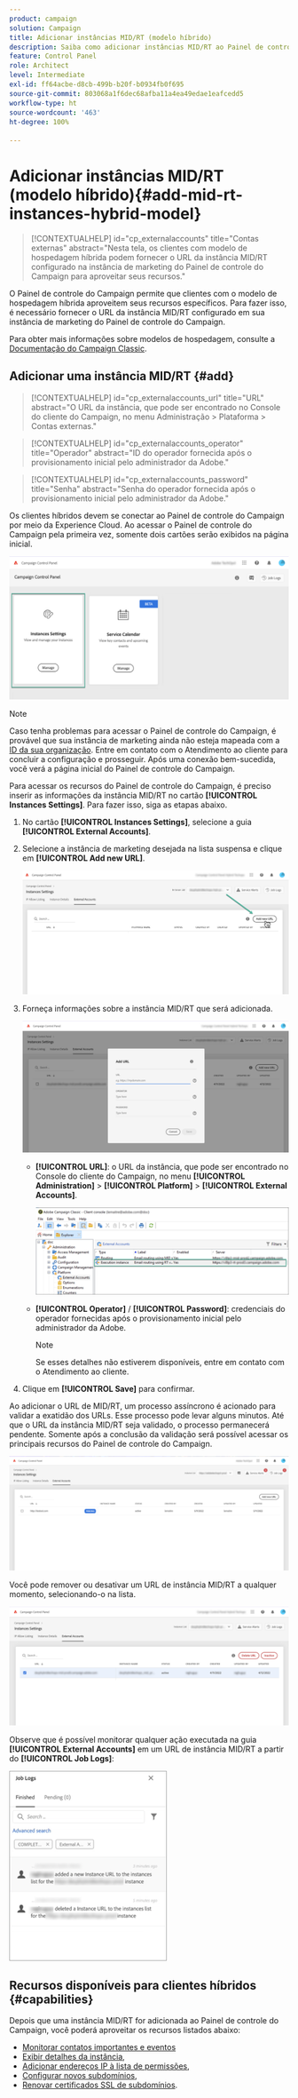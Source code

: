 ```yaml
---
product: campaign
solution: Campaign
title: Adicionar instâncias MID/RT (modelo híbrido)
description: Saiba como adicionar instâncias MID/RT ao Painel de controle do Campaign com o modelo de hospedagem híbrida.
feature: Control Panel
role: Architect
level: Intermediate
exl-id: ff64acbe-d8cb-499b-b20f-b0934fb0f695
source-git-commit: 803068a1f6dec68afba11a4ea49edae1eafcedd5
workflow-type: ht
source-wordcount: '463'
ht-degree: 100%

---
```


# Adicionar instâncias MID/RT (modelo híbrido){#add-mid-rt-instances-hybrid-model}

>[!CONTEXTUALHELP]
>id="cp_externalaccounts"
>title="Contas externas"
>abstract="Nesta tela, os clientes com modelo de hospedagem híbrida podem fornecer o URL da instância MID/RT configurado na instância de marketing do Painel de controle do Campaign para aproveitar seus recursos."

O Painel de controle do Campaign permite que clientes com o modelo de hospedagem híbrida aproveitem seus recursos específicos. Para fazer isso, é necessário fornecer o URL da instância MID/RT configurado em sua instância de marketing do Painel de controle do Campaign.

Para obter mais informações sobre modelos de hospedagem, consulte a [Documentação do Campaign Classic](https://experienceleague.adobe.com/docs/campaign-classic/using/installing-campaign-classic/architecture-and-hosting-models/hosting-models-lp/hosting-models.html?lang=pt-BR).

## Adicionar uma instância MID/RT {#add}

>[!CONTEXTUALHELP]
>id="cp_externalaccounts_url"
>title="URL"
>abstract="O URL da instância, que pode ser encontrado no Console do cliente do Campaign, no menu Administração > Plataforma > Contas externas."

>[!CONTEXTUALHELP]
>id="cp_externalaccounts_operator"
>title="Operador"
>abstract="ID do operador fornecida após o provisionamento inicial pelo administrador da Adobe."

>[!CONTEXTUALHELP]
>id="cp_externalaccounts_password"
>title="Senha"
>abstract="Senha do operador fornecida após o provisionamento inicial pelo administrador da Adobe."

Os clientes híbridos devem se conectar ao Painel de controle do Campaign por meio da Experience Cloud. Ao acessar o Painel de controle do Campaign pela primeira vez, somente dois cartões serão exibidos na página inicial.

![](assets/hybrid-homepage.png)

>[!NOTE]
>
>Caso tenha problemas para acessar o Painel de controle do Campaign, é provável que sua instância de marketing ainda não esteja mapeada com a [ID da sua organização](https://experienceleague.adobe.com/docs/core-services/interface/administration/organizations.html?lang=pt-BR). Entre em contato com o Atendimento ao cliente para concluir a configuração e prosseguir. Após uma conexão bem-sucedida, você verá a página inicial do Painel de controle do Campaign.

Para acessar os recursos do Painel de controle do Campaign, é preciso inserir as informações da instância MID/RT no cartão **[!UICONTROL Instances Settings]**. Para fazer isso, siga as etapas abaixo.

1. No cartão **[!UICONTROL Instances Settings]**, selecione a guia **[!UICONTROL External Accounts]**. 

1. Selecione a instância de marketing desejada na lista suspensa e clique em **[!UICONTROL Add new URL]**.

   ![](assets/external-account-addbutton.png)

1. Forneça informações sobre a instância MID/RT que será adicionada.

   ![](assets/external-account-add.png)

   * **[!UICONTROL URL]**: o URL da instância, que pode ser encontrado no Console do cliente do Campaign, no menu **[!UICONTROL Administration]** > **[!UICONTROL Platform]** > **[!UICONTROL External Accounts]**.

      ![](assets/external-account-url.png)

   * **[!UICONTROL Operator]** / **[!UICONTROL Password]**: credenciais do operador fornecidas após o provisionamento inicial pelo administrador da Adobe.

      >[!NOTE]
      >
      >Se esses detalhes não estiverem disponíveis, entre em contato com o Atendimento ao cliente.

1. Clique em **[!UICONTROL Save]** para confirmar.

Ao adicionar o URL de MID/RT, um processo assíncrono é acionado para validar a exatidão dos URLs. Esse processo pode levar alguns minutos. Até que o URL da instância MID/RT seja validado, o processo permanecerá pendente. Somente após a conclusão da validação será possível acessar os principais recursos do Painel de controle do Campaign.

![](assets/external-account-pending.png)

Você pode remover ou desativar um URL de instância MID/RT a qualquer momento, selecionando-o na lista.

![](assets/external-account-edit.png)

Observe que é possível monitorar qualquer ação executada na guia **[!UICONTROL External Accounts]** em um URL de instância MID/RT a partir do **[!UICONTROL Job Logs]**:

![](assets/external-account-logs.png)

## Recursos disponíveis para clientes híbridos {#capabilities}

Depois que uma instância MID/RT for adicionada ao Painel de controle do Campaign, você poderá aproveitar os recursos listados abaixo:

* [Monitorar contatos importantes e eventos](../../service-events/service-events.md)
* [Exibir detalhes da instância](../../instances-settings/using/instance-details.md),
* [Adicionar endereços IP à lista de permissões](../../instances-settings/using/ip-allow-listing-instance-access.md),
* [Configurar novos subdomínios](../../subdomains-certificates/using/setting-up-new-subdomain.md),
* [Renovar certificados SSL de subdomínios](../../subdomains-certificates/using/renewing-subdomain-certificate.md).
